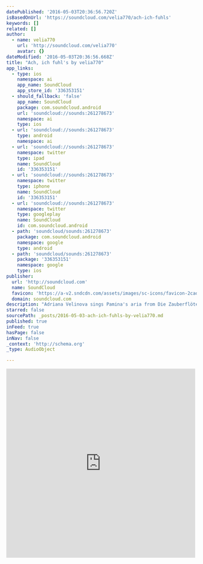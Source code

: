 ```yaml
---
datePublished: '2016-05-03T20:36:56.720Z'
isBasedOnUrl: 'https://soundcloud.com/velia770/ach-ich-fuhls'
keywords: []
related: []
author:
  - name: velia770
    url: 'http://soundcloud.com/velia770'
    avatar: {}
dateModified: '2016-05-03T20:36:56.668Z'
title: "Ach, ich fuhl's by velia770"
app_links:
  - type: ios
    namespace: ai
    app_name: SoundCloud
    app_store_id: '336353151'
  - should_fallback: 'false'
    app_name: SoundCloud
    package: com.soundcloud.android
    url: 'soundcloud://sounds:261278673'
    namespace: ai
    type: ios
  - url: 'soundcloud://sounds:261278673'
    type: android
    namespace: ai
  - url: 'soundcloud://sounds:261278673'
    namespace: twitter
    type: ipad
    name: SoundCloud
    id: '336353151'
  - url: 'soundcloud://sounds:261278673'
    namespace: twitter
    type: iphone
    name: SoundCloud
    id: '336353151'
  - url: 'soundcloud://sounds:261278673'
    namespace: twitter
    type: googleplay
    name: SoundCloud
    id: com.soundcloud.android
  - path: 'soundcloud/sounds:261278673'
    package: com.soundcloud.android
    namespace: google
    type: android
  - path: 'soundcloud/sounds:261278673'
    package: '336353151'
    namespace: google
    type: ios
publisher:
  url: 'http://soundcloud.com'
  name: SoundCloud
  favicon: 'https://a-v2.sndcdn.com/assets/images/sc-icons/favicon-2cadd14b.ico'
  domain: soundcloud.com
description: "Adriana Velinova sings Pamina's aria from Die Zauberflöte \"Ach, ich fühl's, es ist verschwunden\""
starred: false
sourcePath: _posts/2016-05-03-ach-ich-fuhls-by-velia770.md
published: true
inFeed: true
hasPage: false
inNav: false
_context: 'http://schema.org'
_type: AudioObject

---
```

<iframe src="https://cdn.embedly.com/widgets/media.html?src=https%3A%2F%2Fw.soundcloud.com%2Fplayer%2F%3Fvisual%3Dtrue%26url%3Dhttp%253A%252F%252Fapi.soundcloud.com%252Ftracks%252F261278673%26show_artwork%3Dtrue&amp;url=https%3A%2F%2Fsoundcloud.com%2Fvelia770%2Fach-ich-fuhls&amp;image=http%3A%2F%2Fa1.sndcdn.com%2Fimages%2Ffb_placeholder.png%3F1462269422&amp;key=b7d04c9b404c499eba89ee7072e1c4f7&amp;type=text%2Fhtml&amp;schema=soundcloud" width="500" height="500" scrolling="no" frameborder="0" allowfullscreen="" style=""></iframe>